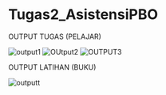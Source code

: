 # Tugas2_AsistensiPBO
OUTPUT TUGAS (PELAJAR)

![output1](https://user-images.githubusercontent.com/49510953/65934352-3bde2e80-e43f-11e9-9b8f-6f4e4132b3a9.jpg)
![OUtput2](https://user-images.githubusercontent.com/49510953/65934353-3c76c500-e43f-11e9-8ba8-e3b013b2d2b5.jpg)
![OUTPUT3](https://user-images.githubusercontent.com/49510953/65934355-3f71b580-e43f-11e9-8eee-3e4c5da50524.jpg)

OUTPUT LATIHAN (BUKU)

![outputt](https://user-images.githubusercontent.com/49510953/65940270-4b1aa780-e452-11e9-9c02-39aa7b7eb8d1.jpg)
